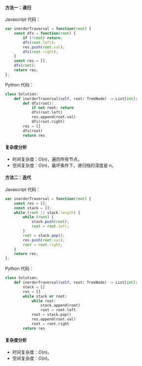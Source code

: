 #### 方法一：递归

Javascript 代码：

```javascript
var inorderTraversal = function(root) {
    const dfs = function(root) {
        if (!root) return;
        dfs(root.left);
        res.push(root.val);
        dfs(root.right);
    }
    const res = [];
    dfs(root);
    return res;
};
```

Python 代码：

```python
class Solution:
    def inorderTraversal(self, root: TreeNode) -> List[int]:
        def dfs(root):
            if not root: return
            dfs(root.left)
            res.append(root.val)
            dfs(root.right)
        res = []
        dfs(root)
        return res
```

#### 复杂度分析

- 时间复杂度：$O(n)$，遍历所有节点。
- 空间复杂度：$O(n)$，最坏条件下，递归栈的深度是 n。

#### 方法二：迭代

Javascript 代码：

```javascript
var inorderTraversal = function(root) {
    const res = [];
    const stack = [];
    while (root || stack.length) {
        while (root) {
            stack.push(root);
            root = root.left;
        }
        root = stack.pop();
        res.push(root.val);
        root = root.right;
    }
    return res;
};
```

Python 代码：

```python
class Solution:
    def inorderTraversal(self, root: TreeNode) -> List[int]:
        stack = []
        res = []
        while stack or root:
            while root:
                stack.append(root)
                root = root.left
            root = stack.pop()
            res.append(root.val)
            root = root.right
        return res
```

#### 复杂度分析

- 时间复杂度：$O(n)$。
- 空间复杂度：$O(n)$。
